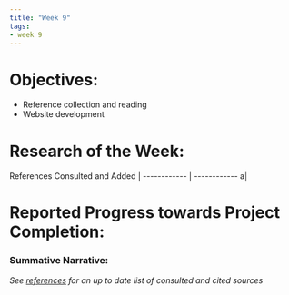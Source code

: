 ```yaml
---
title: "Week 9"
tags:
- week 9
---
```


# Objectives: 
- Reference collection and reading
- Website development

# Research of the Week:
References Consulted and Added | 
------------ | ------------
a|
# Reported Progress towards Project Completion:
### Summative Narrative: 


*See [references](/notes/vault/references.md) for an up to date list of consulted and cited sources*